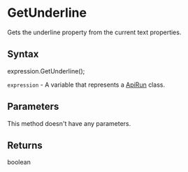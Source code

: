 # GetUnderline

Gets the underline property from the current text properties.

## Syntax

expression.GetUnderline();

`expression` - A variable that represents a [ApiRun](../ApiRun.md) class.

## Parameters

This method doesn't have any parameters.

## Returns

boolean